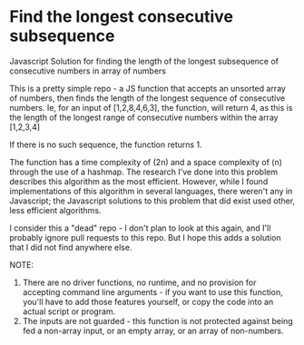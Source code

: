 # Find the longest consecutive subsequence
Javascript Solution for finding the length of the longest subsequence of consecutive numbers in array of numbers

This is a pretty simple repo - a JS function that accepts an unsorted array of numbers, then finds the length of the longest sequence of consecutive numbers. Ie, for an input of [1,2,8,4,6,3], the function, will return 4, as this is the length of the longest range of consecutive numbers within the array [1,2,3,4]

If there is no such sequence, the function returns 1.

The function has a time complexity of (2n) and a space complexity of (n) through the use of a hashmap. The research I've done into this problem describes this algorithm as the most efficient. However, while I found implementations of this algorithm in several languages, there weren't any in Javascript; the Javascript solutions to this problem that did exist used other, less efficient algorithms.

I consider this a "dead" repo - I don't plan to look at this again, and I'll probably ignore pull requests to this repo. But I hope this adds a solution that I did not find anywhere else. 

NOTE: 
1. There are no driver functions, no runtime, and no provision for accepting command line arguments - if you want to use this function, you'll have to add those features yourself, or copy the code into an actual script or program.
2. The inputs are not guarded - this function is not protected against being fed a non-array input, or an empty array, or an array of non-numbers.
